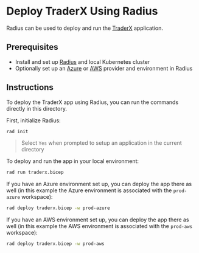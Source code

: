 # Deploy TraderX Using Radius

Radius can be used to deploy and run the [TraderX](https://github.com/finos/traderX) application.

## Prerequisites

- Install and set up [Radius](https://docs.radapp.io/getting-started/) and local Kubernetes cluster
- Optionally set up an [Azure](https://docs.radapp.io/providers/azure/) or [AWS](https://docs.radapp.io/providers/aws/) provider and environment in Radius

## Instructions

To deploy the TraderX app using Radius, you can run the commands directly in this directory.

First, initialize Radius:
```bash
rad init
```

>Select `Yes` when prompted to setup an application in the current directory

To deploy and run the app in your local environment:
```bash
rad run traderx.bicep
```

If you have an Azure environment set up, you can deploy the app there as well (in this example the Azure environment is associated with the `prod-azure` workspace):
```bash
rad deploy traderx.bicep -w prod-azure
```

If you have an AWS environment set up, you can deploy the app there as well (in this example the AWS environment is associated with the `prod-aws` workspace):
```bash
rad deploy traderx.bicep -w prod-aws
```